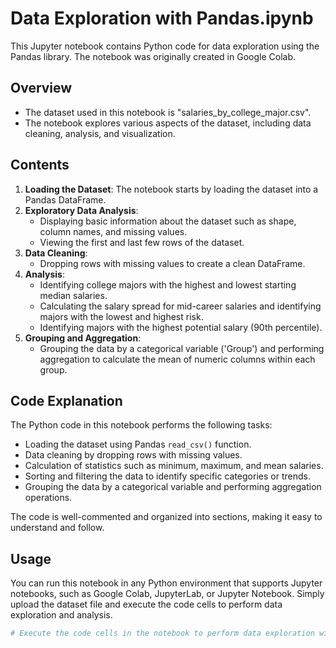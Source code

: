# Data Exploration with Pandas.ipynb

This Jupyter notebook contains Python code for data exploration using the Pandas library. The notebook was originally created in Google Colab.

## Overview

- The dataset used in this notebook is "salaries_by_college_major.csv".
- The notebook explores various aspects of the dataset, including data cleaning, analysis, and visualization.

## Contents

1. **Loading the Dataset**: The notebook starts by loading the dataset into a Pandas DataFrame.
2. **Exploratory Data Analysis**:
   - Displaying basic information about the dataset such as shape, column names, and missing values.
   - Viewing the first and last few rows of the dataset.
3. **Data Cleaning**:
   - Dropping rows with missing values to create a clean DataFrame.
4. **Analysis**:
   - Identifying college majors with the highest and lowest starting median salaries.
   - Calculating the salary spread for mid-career salaries and identifying majors with the lowest and highest risk.
   - Identifying majors with the highest potential salary (90th percentile).
5. **Grouping and Aggregation**:
   - Grouping the data by a categorical variable ('Group') and performing aggregation to calculate the mean of numeric columns within each group.

## Code Explanation

The Python code in this notebook performs the following tasks:
- Loading the dataset using Pandas `read_csv()` function.
- Data cleaning by dropping rows with missing values.
- Calculation of statistics such as minimum, maximum, and mean salaries.
- Sorting and filtering the data to identify specific categories or trends.
- Grouping the data by a categorical variable and performing aggregation operations.

The code is well-commented and organized into sections, making it easy to understand and follow.

## Usage

You can run this notebook in any Python environment that supports Jupyter notebooks, such as Google Colab, JupyterLab, or Jupyter Notebook. Simply upload the dataset file and execute the code cells to perform data exploration and analysis.

```python
# Execute the code cells in the notebook to perform data exploration with Pandas
